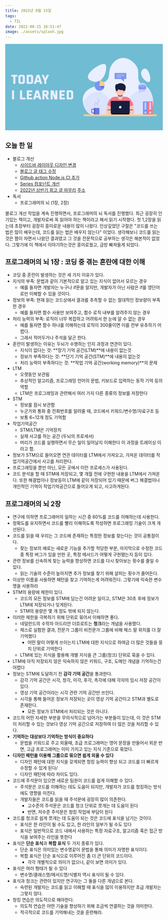 ```yaml
---
title: 2022년 8월 15일
tags:
  - TIL
date: 2022-08-15 16:51:47
image: ./assets/splash.jpg
---
```


![로고](assets/splash.jpg)

## 오늘 한 일

- 블로그 개선
  - [사이드바 레이아웃 디자인 변경](https://github.com/Vallista/vallista-land/commit/2ad51cedf6f86ea99dbc5df1c6dc4a0203fab7a7)
  - [블로그 글 태그 수정](https://github.com/Vallista/vallista-land/commit/81631ee779f87a2f3e23978a8e0944c986b97957)
  - [Github action Node.js CI 추가](https://github.com/Vallista/vallista-land/commit/dffb76f4a70d26d6b5fb9692ab945233ab4276fa)
  - [Series 컴포넌트 개선](https://github.com/Vallista/vallista-land/commit/a91ef8c2e7b3739de465782ce52af10d83f3ad7b)
  - [2022년 상반기 회고 글 마무리](https://github.com/Vallista/vallista-land/commit/7d1e596582fa14dc568b02c93d79a5a95d2b4a71) [주소](https://vallista.kr/2022%EB%85%84-%EC%83%81%EB%B0%98%EA%B8%B0-%ED%9A%8C%EA%B3%A0/)
- 독서
  - 프로그래머의 뇌 (1장, 2장)

블로그 개선 작업을 계속 진행하면서, 프로그래머의 뇌 독서를 진행했다. 최근 굉장히 인기있는 책이고, 개발자로써 꼭 읽어야 하는 책이라고 해서 읽기 시작했다.
첫 1,2장을 읽는데 초장부터 굉장히 흥미로운 내용이 많이 나왔다. 인상깊었던 구절은 "코드를 쓰는 법은 많이 배우는데, 코드를 읽는 법은 배우지 않는다" 이었다.
생각해보니 코드를 읽는 것은 짬이 차면서 나왔던 결과였고 그 것을 전문적으로 공부하는 생각은 해본적이 없었다.
그렇기에 이 책에서 이야기하는것은 흥미로웠고, 금방 빠져들게 되었다.

## 프로그래머의 뇌 1장 : 코딩 중 겪는 혼란에 대한 이해

- 코딩 중 혼란이 발생하는 것은 세 가지 이유가 있다.
- 지식의 부족: 문법과 같이 기본적으로 알고 있는 지식이 없어서 모르는 경우
  - 예를 들자면 개발자는 누구나 if문을 알지만, 개발자가 아닌 사람은 if를 영단어로만 이해할 수 있을 것이다.
- 정보의 부족: 현재 읽는 코드상에서 결과를 추측할 수 없는 절대적인 정보량이 부족한 경우
  - 예를 들자면 함수 사용만 보여주고, 함수 로직 내부를 알려주지 않는 경우
- 처리 능력의 부족: 로직이 너무 복잡하고 어려워서 한 눈에 알 수 없는 경우
  - 예를 들자면 함수 하나를 이해하는데 로직이 300줄이면 이를 전부 유추하기 어렵다.
  - 그래서 적어두거나 주석을 달곤 한다.
- 혼란이 발생하는 이유는 두뇌가 수행하는 인지 과정과 연관이 있다.
  - 지식이 없다는 것: **장기 기억 공간(LTM)**에 내용이 없는것
  - 정보가 부족하다는 것: **단기 기억 공간(STM)**에 내용이 없는것
  - 처리 능력이 부족하다는 것: **작업 기억 공간(working memory)**의 문제
- LTM
  - 오랫동안 보관됨
  - 추상적인 알고리즘, 프로그래밍 언어의 문법, 키보드로 입력하는 동작 기억 등의 역할
  - LTM은 프로그래밍과 관련해서 여러 가지 다른 종류의 정보를 저장한다
- STM
  - 정보를 잠시 보관함
  - 누군가와 통화 중 전화번호를 알려줄 때, 코드에서 키워드/변수명/자료구조 등
  - 보통 6~12개 정도 기억함
- 작업기억공간
  - STM/LTM은 기억장치
  - 실제 사고를 하는 공간 (두뇌의 프로세서)
  - 머리가 코드를 실행하면서 무슨 일이 일어날지 이해한다 이 과정을 트레이싱 이라고 함.
- 정보가 STM으로 들어오면 연관 데이터를 LTM에서 가져오고, 가져온 데이터를 작업기억공간에서 사고를 처리한다.
- 프로그래밍을 뿐만 아닌, 모든 곳에서 이런 프로세스가 사용된다.
- 코드 분석을 할 때 STM에 저장되고, 몇 개월 전에 구현한 내용을 LTM에서 가져온다. 또한 해결법이나 정보등이 LTM에 같이 저장되어 있기 때문에 버그 해결법이나 개인적인 기억이 작업기억공간으로 들어오게 되고, 사고하게된다.

## 프로그래머의 뇌 2장

- 연구에 의하면 프로그래머의 일하는 시간 중 60%를 코드를 이해하는데 사용한다.
- 정확도를 유지하면서 코드를 빨리 이해하도록 작성하면 프로그래밍 기술이 크게 개선된다.
- 코드를 읽을 때 우리는 그 코드에 존재하는 특정한 정보를 찾는다는 것이 공통점이다.
  - 찾는 정보의 예로는 새로운 기능을 추가할 적당한 부분, 마지막으로 수정한 코드 중 특정 버그가 있을 만한 곳, 특정 메서드가 어떻게 구현됐는지 등이 있다.
- 관련 정보를 신속하게 찾는 능력을 향상하면 코드를 다시 찾아보는 횟수를 줄일 수 있다.
  - 읽는 기술의 수준이 높아지면 추가 정보를 찾기 위해 살피는 횟수가 줄어든다.
- 이상한 이름을 사용하면 패턴을 찾고 기억하는게 어려워진다. 그렇기에 익숙한 변수명을 사용하라
- STM의 용량에 제한이 있다.
  - 코드의 모든 정보를 STM에 담는건 어려운 일이고, STM은 30초 후에 정보가 LTM에 저장되거나 잊게된다.
  - STM의 용량은 몇 개 정도 밖에 되지 않는다.
- 이러한 제한을 극복하기 위해 단위로 묶어서 이해하면 좋다.
  - 네덜란드의 수학자 아드리안 더흐로트는 **청크**라는 개념을 사용했다.
  - 체스로 실험한 결과, 전문가 그룹이 비전문가 그룹에 비해 체스 말 위치를 더 잘 기억했다
    - 어떤 말이 어떻게 쓰이는지 LTM에 대한 지식으로 하여금 더 많은 것들을 뭉치 단위로 기억한다
  - LTM에 있는 지식을 활용해 개별 지식을 큰 그룹(청크) 단위로 묶을 수 있다.
- LTM에 아직 저장되지 않은 익숙하지 않은 키워드, 구조, 도메인 개념을 기억하는건 어렵다
- 정보는 STM에 도달하기 전 **감각 기억 공간**을 통과한다.
  - 감각 기억 공간은 시각, 청각, 미각, 후각, 촉각에 대해 각자의 임시 저장 공간이 있다.
  - 영상 기억 공간이라는 시각 관련 기억 공간만 쓰인다.
  - 시각을 통해 들어온 정보가 저장되는 곳이 영상 기억 공간이고 STM과 별도로 존재한다.
    - 모든 정보가 STM에서 처리되는 것은 아니다.
- 코드의 어떤 자세한 부분을 무의식적으로 넘어가는 부분들이 있는데, 이 것은 STM이 처리할 수 있는 것보다 영상 기억 공간으로 저장하여 더 많은 것을 처리할 수 있다.
- **기억하는 대상보다 기억하는 방식이 중요하다**
  - 문법을 키워드로 주고 외울때, 초급 프로그래머는 영어 문장을 만들어서 외운 반면, 고급 프로그래머는 이미 가지고 있는 지식 기준으로 묶었다.
- **디자인 패턴을 이용해 그룹으로 묶으면 쉽게 외울 수 있다**
  - 디자인 패턴에 대한 지식을 갖게되면 청킹 능력이 향상 되고 코드를 더 빠르게 수정할 수 있게 된다/
  - 디자인 패턴에 따라 차이도 있다.
- 코드에 주석문이 있으면 새로운 팀원이 코드를 쉽게 이해할 수 있다.
  - 주석문은 코드를 이해하는 데도 도움이 되지만, 개발자가 코드를 청킹하는 방식에도 영향을 미친다.
  - 개발자들은 코드를 읽을 때 주석문에 굉장히 많이 의존한다.
    - 고수준의 주석문은 코드를 청크 단위로 쪼개는 데 도움이 된다
    - 반면, 저수준 주석문은 청킹 작업에 부담이 된다
- 코드를 청크로 쉽게 쪼개는 데 도움이 되는 것은 코드에 표식을 남기는 것이다.
  - 표식은 한 라인이 될 수도 있고, 한 라인의 일부가 될 수도 있다
  - 표식은 일반적으로 코드 내에서 사용하는 특정 자료구조, 알고리즘 혹은 접근 방식을 보여주는 라인을 뜻한다
- 표식은 **단순 표식**과 **복합 표식** 두 가지 종류가 있다.
  - 단순 표식은 의미있는 변수명같이 문법을 통해 의미가 자명한 표식이다.
  - 복합 표식은 단순 표식으로 이루어진 좀 더 큰 단위의 코드이다.
    - 각각 개별적으로 의미가 없으나, 같이 보면 의미가 있다.
- 표식은 여러 형태가 될 수 있다
  - 변수명/클래스명/메서드명/식별자 역시 표식이 될 수 있다.
- 표식과 청크는 관련이 있지만 연구자는 그 둘을 다른 개념으로 본다.
  - 숙련된 개발자는 코드를 읽고 이해할 때 표식을 많이 이용하지만 초급 개발자는 그렇지 않다.
- 청킹 연습은 의도적으로 해야한다.
  - 의도적 연습은 어떤 기술을 향상하기 위해 조금씩 연결하는 것을 의미한다.
  - 적극적으로 코드를 기억해내는 것을 훈련해라.
